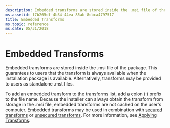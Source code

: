 ```yaml
---
description: Embedded transforms are stored inside the .msi file of the package. This guarantees to users that the transform is always available when the installation package is available. Alternatively, transforms may be provided to users as standalone .mst files.
ms.assetid: f7b265df-4b34-44ea-85ab-8dbca4797517
title: Embedded Transforms
ms.topic: reference
ms.date: 05/31/2018
---
```


# Embedded Transforms

Embedded transforms are stored inside the .msi file of the package. This guarantees to users that the transform is always available when the installation package is available. Alternatively, transforms may be provided to users as standalone .mst files.

To add an embedded transform to the transforms list, add a colon (:) prefix to the file name. Because the installer can always obtain the transform from storage in the .msi file, embedded transforms are not cached on the user's computer. Embedded transforms may be used in combination with [secured transforms](secured-transforms.md) or [unsecured transforms](unsecured-transforms.md). For more information, see [Applying Transforms](applying-transforms.md).

 

 



